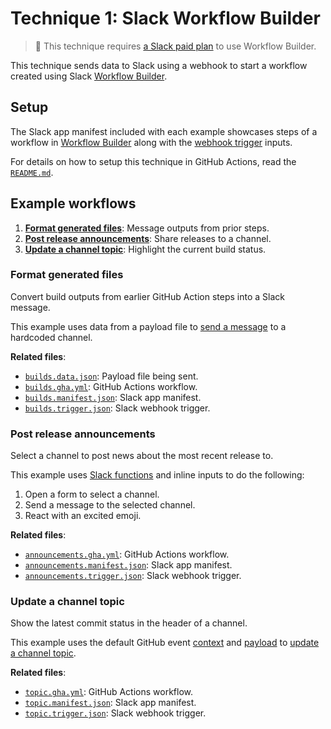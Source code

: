 # Technique 1: Slack Workflow Builder

> :memo: This technique requires [a Slack paid plan][plans] to use Workflow
> Builder.

This technique sends data to Slack using a webhook to start a workflow created
using Slack [Workflow Builder][wfb].

## Setup

The Slack app manifest included with each example showcases steps of a workflow
in [Workflow Builder][wfb] along with the [webhook trigger][triggers] inputs.

For details on how to setup this technique in GitHub Actions, read the
[`README.md`][setup].

## Example workflows

1. [**Format generated files**](#format-structured-files): Message outputs from
   prior steps.
2. [**Post release announcements**](#post-release-announcements): Share releases
   to a channel.
3. [**Update a channel topic**](#update-a-channel-topic): Highlight the current
   build status.

### Format generated files

Convert build outputs from earlier GitHub Action steps into a Slack message.

This example uses data from a payload file to [send a message][send_message] to
a hardcoded channel.

**Related files**:

- [`builds.data.json`](./builds.data.json): Payload file being sent.
- [`builds.gha.yml`](./builds.gha.yml): GitHub Actions workflow.
- [`builds.manifest.json`](./builds.manifest.json): Slack app manifest.
- [`builds.trigger.json`](./builds.trigger.json): Slack webhook trigger.

### Post release announcements

Select a channel to post news about the most recent release to.

This example uses [Slack functions][functions] and inline inputs to do the
following:

1. Open a form to select a channel.
2. Send a message to the selected channel.
3. React with an excited emoji.

**Related files**:

- [`announcements.gha.yml`](./announcements.gha.yml): GitHub Actions workflow.
- [`announcements.manifest.json`](./announcements.manifest.json): Slack app
  manifest.
- [`announcements.trigger.json`](./announcements.trigger.json): Slack webhook
  trigger.

### Update a channel topic

Show the latest commit status in the header of a channel.

This example uses the default GitHub event [context][event-context] and
[payload][event-payload] to [update a channel topic][update_channel_topic].

**Related files**:

- [`topic.gha.yml`](./topic.gha.yml): GitHub Actions workflow.
- [`topic.manifest.json`](./topic.manifest.json): Slack app manifest.
- [`topic.trigger.json`](./topic.trigger.json): Slack webhook trigger.

[event-context]: https://github.com/actions/toolkit/blob/main/packages/github/src/context.ts#L6
[event-payload]: https://docs.github.com/en/webhooks/webhook-events-and-payloads
[functions]: https://api.slack.com/automation/functions
[giphy]: https://giphy.com
[send_message]: https://api.slack.com/reference/functions/send_message
[plans]: https://slack.com/pricing
[setup]: https://github.com/slackapi/slack-github-action/blob/main/README.md#technique-1-slack-workflow-builder
[triggers]: https://api.slack.com/automation/triggers/webhook
[update_channel_topic]: https://api.slack.com/reference/functions/update_channel_topic
[wfb]: https://slack.com/features/workflow-automation
